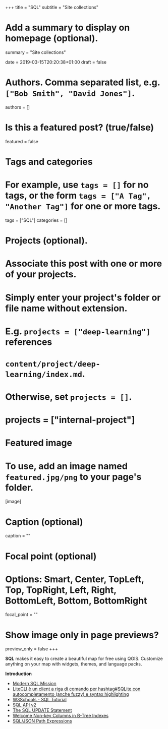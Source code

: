 +++
title = "SQL"
subtitle = "Site collections"

# Add a summary to display on homepage (optional).
summary = "Site collections"

date = 2019-03-15T20:20:38+01:00
draft = false

# Authors. Comma separated list, e.g. `["Bob Smith", "David Jones"]`.
authors = []

# Is this a featured post? (true/false)
featured = false

# Tags and categories
# For example, use `tags = []` for no tags, or the form `tags = ["A Tag", "Another Tag"]` for one or more tags.
tags = ["SQL"]
categories = []

# Projects (optional).
#   Associate this post with one or more of your projects.
#   Simply enter your project's folder or file name without extension.
#   E.g. `projects = ["deep-learning"]` references
#   `content/project/deep-learning/index.md`.
#   Otherwise, set `projects = []`.
# projects = ["internal-project"]

# Featured image
# To use, add an image named `featured.jpg/png` to your page's folder.
[image]
  # Caption (optional)
  caption = ""

  # Focal point (optional)
  # Options: Smart, Center, TopLeft, Top, TopRight, Left, Right, BottomLeft, Bottom, BottomRight
  focal_point = ""

  # Show image only in page previews?
  preview_only = false
+++

**SQL** makes it easy to create a beautiful map for free using QGIS. Customize anything on your map with widgets, themes, and language packs.


**Introduction**

- [Modern SQL Mission](https://blog.jooq.org/2015/10/20/jooq-tuesdays-markus-winand-is-on-a-modern-sql-mission/)
- [LiteCLI è un client a riga di comando per hashtag#SQLite con autocompletamento (anche fuzzy) e syntax highlighting](https://www.linkedin.com/feed/update/urn:li:activity:6487981964744749056)
- [W3Schools - SQL Tutorial](https://www.w3schools.com/sql/)
- [SQL API v2](https://carto.com/developers/sql-api/)
- [The SQL UPDATE Statement](https://www.w3schools.com/sql/sql_update.asp)
- [Welcome Non-key Columns in B-Tree Indexes](https://modern-sql.com/slides/PostgreSQL-BTree-INCLUDE-20190312.pdf)
- [SQL/JSON Path Expressions](https://www.postgresql.org/docs/devel/functions-json.html#FUNCTIONS-SQLJSON-PATH)
